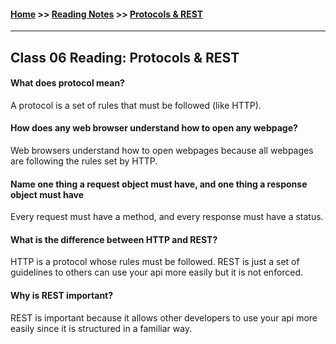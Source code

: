 #### [Home](https://joelmwatson.github.io) >> [Reading Notes](https://joelmwatson.github.io/reading-notes) >> [Protocols & REST](https://JoelMWatson.github.io/reading-notes/class-06-reading)

---

## Class 06 Reading: Protocols & REST

#### What does protocol mean?

A protocol is a set of rules that must be followed (like HTTP).

#### How does any web browser understand how to open any webpage?

Web browsers understand how to open webpages because all webpages are following the rules set by HTTP.

#### Name one thing a request object must have, and one thing a response object must have

Every request must have a method, and every response must have a status.

#### What is the difference between HTTP and REST?

HTTP is a protocol whose rules must be followed. REST is just a set of guidelines to others can use your api more easily but it is not enforced.

#### Why is REST important?

REST is important because it allows other developers to use your api more easily since it is structured in a familiar way.
